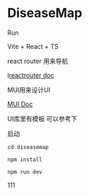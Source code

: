 # DiseaseMap

Run

Vite + React + TS

react router 用来导航

l[reactrouter doc](https://reactrouter.com/en/main/start/tutorial)

MUI用来设计UI

[MUI Doc](https://mui.com/material-ui/getting-started/templates/)

UI库里有模板 可以参考下

启动

`cd diseasemap`

`npm install`

`npm run dev`

111